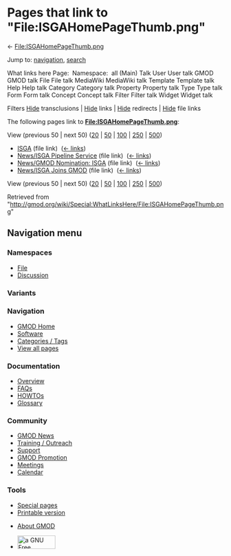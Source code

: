 <div id="mw-page-base" class="noprint">

</div>

<div id="mw-head-base" class="noprint">

</div>

<div id="content" class="mw-body" role="main">

<span id="top"></span>

<div id="mw-js-message" style="display:none;">

</div>



# <span dir="auto">Pages that link to "File:ISGAHomePageThumb.png"</span>

<div id="bodyContent">

<div id="contentSub">

←
[File:ISGAHomePageThumb.png](/wiki/File:ISGAHomePageThumb.png "File:ISGAHomePageThumb.png")

</div>

<div id="jump-to-nav" class="mw-jump">

Jump to: [navigation](#mw-navigation), [search](#p-search)

</div>

<div id="mw-content-text">

What links here Page:  Namespace:  all (Main) Talk User User talk GMOD
GMOD talk File File talk MediaWiki MediaWiki talk Template Template talk
Help Help talk Category Category talk Property Property talk Type Type
talk Form Form talk Concept Concept talk Filter Filter talk Widget
Widget talk

Filters
[Hide](/mediawiki/index.php?title=Special:WhatLinksHere/File:ISGAHomePageThumb.png&hidetrans=1 "Special:WhatLinksHere/File:ISGAHomePageThumb.png")
transclusions \|
[Hide](/mediawiki/index.php?title=Special:WhatLinksHere/File:ISGAHomePageThumb.png&hidelinks=1 "Special:WhatLinksHere/File:ISGAHomePageThumb.png")
links \|
[Hide](/mediawiki/index.php?title=Special:WhatLinksHere/File:ISGAHomePageThumb.png&hideredirs=1 "Special:WhatLinksHere/File:ISGAHomePageThumb.png")
redirects \|
[Hide](/mediawiki/index.php?title=Special:WhatLinksHere/File:ISGAHomePageThumb.png&hideimages=1 "Special:WhatLinksHere/File:ISGAHomePageThumb.png")
file links

The following pages link to
**[File:ISGAHomePageThumb.png](/wiki/File:ISGAHomePageThumb.png "File:ISGAHomePageThumb.png")**:

View (previous 50 \| next 50)
([20](/mediawiki/index.php?title=Special:WhatLinksHere/File:ISGAHomePageThumb.png&limit=20 "Special:WhatLinksHere/File:ISGAHomePageThumb.png")
\|
[50](/mediawiki/index.php?title=Special:WhatLinksHere/File:ISGAHomePageThumb.png&limit=50 "Special:WhatLinksHere/File:ISGAHomePageThumb.png")
\|
[100](/mediawiki/index.php?title=Special:WhatLinksHere/File:ISGAHomePageThumb.png&limit=100 "Special:WhatLinksHere/File:ISGAHomePageThumb.png")
\|
[250](/mediawiki/index.php?title=Special:WhatLinksHere/File:ISGAHomePageThumb.png&limit=250 "Special:WhatLinksHere/File:ISGAHomePageThumb.png")
\|
[500](/mediawiki/index.php?title=Special:WhatLinksHere/File:ISGAHomePageThumb.png&limit=500 "Special:WhatLinksHere/File:ISGAHomePageThumb.png"))

- [ISGA](/wiki/ISGA "ISGA") (file link) ‎
  <span class="mw-whatlinkshere-tools">([←
  links](/mediawiki/index.php?title=Special:WhatLinksHere&target=ISGA "Special:WhatLinksHere"))</span>
- [News/ISGA Pipeline
  Service](/wiki/News/ISGA_Pipeline_Service "News/ISGA Pipeline Service")
  (file link) ‎ <span class="mw-whatlinkshere-tools">([←
  links](/mediawiki/index.php?title=Special:WhatLinksHere&target=News%2FISGA+Pipeline+Service "Special:WhatLinksHere"))</span>
- [News/GMOD Nomination:
  ISGA](/wiki/News/GMOD_Nomination:_ISGA "News/GMOD Nomination: ISGA")
  (file link) ‎ <span class="mw-whatlinkshere-tools">([←
  links](/mediawiki/index.php?title=Special:WhatLinksHere&target=News%2FGMOD+Nomination%3A+ISGA "Special:WhatLinksHere"))</span>
- [News/ISGA Joins
  GMOD](/wiki/News/ISGA_Joins_GMOD "News/ISGA Joins GMOD") (file link) ‎
  <span class="mw-whatlinkshere-tools">([←
  links](/mediawiki/index.php?title=Special:WhatLinksHere&target=News%2FISGA+Joins+GMOD "Special:WhatLinksHere"))</span>

View (previous 50 \| next 50)
([20](/mediawiki/index.php?title=Special:WhatLinksHere/File:ISGAHomePageThumb.png&limit=20 "Special:WhatLinksHere/File:ISGAHomePageThumb.png")
\|
[50](/mediawiki/index.php?title=Special:WhatLinksHere/File:ISGAHomePageThumb.png&limit=50 "Special:WhatLinksHere/File:ISGAHomePageThumb.png")
\|
[100](/mediawiki/index.php?title=Special:WhatLinksHere/File:ISGAHomePageThumb.png&limit=100 "Special:WhatLinksHere/File:ISGAHomePageThumb.png")
\|
[250](/mediawiki/index.php?title=Special:WhatLinksHere/File:ISGAHomePageThumb.png&limit=250 "Special:WhatLinksHere/File:ISGAHomePageThumb.png")
\|
[500](/mediawiki/index.php?title=Special:WhatLinksHere/File:ISGAHomePageThumb.png&limit=500 "Special:WhatLinksHere/File:ISGAHomePageThumb.png"))

</div>

<div class="printfooter">

Retrieved from
"<http://gmod.org/wiki/Special:WhatLinksHere/File:ISGAHomePageThumb.png>"

</div>

<div id="catlinks" class="catlinks catlinks-allhidden">

</div>

<div class="visualClear">

</div>

</div>

</div>

<div id="mw-navigation">

## Navigation menu

<div id="mw-head">



<div id="left-navigation">

<div id="p-namespaces" class="vectorTabs" role="navigation"
aria-labelledby="p-namespaces-label">

### Namespaces

- <span id="ca-nstab-image"><a href="/wiki/File:ISGAHomePageThumb.png" accesskey="c"
  title="View the file page [c]">File</a></span>
- <span id="ca-talk"><a
  href="/mediawiki/index.php?title=File_talk:ISGAHomePageThumb.png&amp;action=edit&amp;redlink=1"
  accesskey="t"
  title="Discussion about the content page [t]">Discussion</a></span>

</div>

<div id="p-variants" class="vectorMenu emptyPortlet" role="navigation"
aria-labelledby="p-variants-label">

### 

### Variants[](#)

<div class="menu">

</div>

</div>

</div>

<div id="right-navigation">





</div>



</div>

</div>

</div>

<div id="mw-panel">

<div id="p-logo" role="banner">

<a href="/wiki/Main_Page"
style="background-image: url(http://gmod.org/images/GMOD-cogs.png);"
title="Visit the main page"></a>

</div>

<div id="p-Navigation" class="portal" role="navigation"
aria-labelledby="p-Navigation-label">

### Navigation

<div class="body">

- <span id="n-GMOD-Home">[GMOD Home](/wiki/Main_Page)</span>
- <span id="n-Software">[Software](/wiki/GMOD_Components)</span>
- <span id="n-Categories-.2F-Tags">[Categories /
  Tags](/wiki/Categories)</span>
- <span id="n-View-all-pages">[View all
  pages](/wiki/Special:AllPages)</span>

</div>

</div>

<div id="p-Documentation" class="portal" role="navigation"
aria-labelledby="p-Documentation-label">

### Documentation

<div class="body">

- <span id="n-Overview">[Overview](/wiki/Overview)</span>
- <span id="n-FAQs">[FAQs](/wiki/Category:FAQ)</span>
- <span id="n-HOWTOs">[HOWTOs](/wiki/Category:HOWTO)</span>
- <span id="n-Glossary">[Glossary](/wiki/Glossary)</span>

</div>

</div>

<div id="p-Community" class="portal" role="navigation"
aria-labelledby="p-Community-label">

### Community

<div class="body">

- <span id="n-GMOD-News">[GMOD News](/wiki/GMOD_News)</span>
- <span id="n-Training-.2F-Outreach">[Training /
  Outreach](/wiki/Training_and_Outreach)</span>
- <span id="n-Support">[Support](/wiki/Support)</span>
- <span id="n-GMOD-Promotion">[GMOD
  Promotion](/wiki/GMOD_Promotion)</span>
- <span id="n-Meetings">[Meetings](/wiki/Meetings)</span>
- <span id="n-Calendar">[Calendar](/wiki/Calendar)</span>

</div>

</div>

<div id="p-tb" class="portal" role="navigation"
aria-labelledby="p-tb-label">

### Tools

<div class="body">

- <span id="t-specialpages"><a href="/wiki/Special:SpecialPages" accesskey="q"
  title="A list of all special pages [q]">Special pages</a></span>
- <span id="t-print"><a
  href="/mediawiki/index.php?title=Special:WhatLinksHere/File:ISGAHomePageThumb.png&amp;printable=yes"
  rel="alternate" accesskey="p"
  title="Printable version of this page [p]">Printable version</a></span>

</div>

</div>

</div>

</div>

<div id="footer" role="contentinfo">

- <span id="footer-places-about">[About
  GMOD](/wiki/GMOD:About "GMOD:About")</span>

<!-- -->

- <span id="footer-copyrightico">[<img src="http://www.gnu.org/graphics/gfdl-logo-small.png" width="88"
  height="31" alt="a GNU Free Documentation License" />](http://www.gnu.org/licenses/fdl-1.3.html)</span>




</div>

